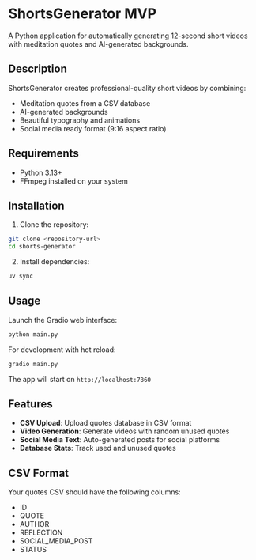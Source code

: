 # ShortsGenerator MVP

A Python application for automatically generating 12-second short videos with meditation quotes and AI-generated backgrounds.

## Description

ShortsGenerator creates professional-quality short videos by combining:
- Meditation quotes from a CSV database
- AI-generated backgrounds
- Beautiful typography and animations
- Social media ready format (9:16 aspect ratio)

## Requirements

- Python 3.13+
- FFmpeg installed on your system

## Installation

1. Clone the repository:
```bash
git clone <repository-url>
cd shorts-generator
```

2. Install dependencies:
```bash
uv sync
```

## Usage

Launch the Gradio web interface:
```bash
python main.py
```

For development with hot reload:
```bash
gradio main.py
```

The app will start on `http://localhost:7860`

## Features

- **CSV Upload**: Upload quotes database in CSV format
- **Video Generation**: Generate videos with random unused quotes
- **Social Media Text**: Auto-generated posts for social platforms
- **Database Stats**: Track used and unused quotes

## CSV Format

Your quotes CSV should have the following columns:
- ID
- QUOTE
- AUTHOR
- REFLECTION
- SOCIAL_MEDIA_POST
- STATUS